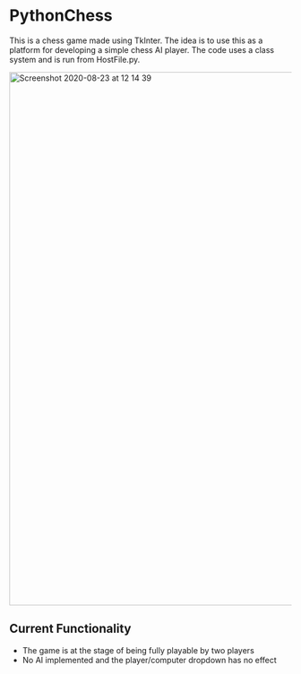 # PythonChess
This is a chess game made using TkInter. The idea is to use this as a platform for developing a simple chess AI player.
The code uses a class system and is run from HostFile.py.

<img width="952" alt="Screenshot 2020-08-23 at 12 14 39" src="https://user-images.githubusercontent.com/66065325/90977062-67c44000-e53a-11ea-943c-d1644a1bcf2a.png">

## Current Functionality
* The game is at the stage of being fully playable by two players
* No AI implemented and the player/computer dropdown has no effect